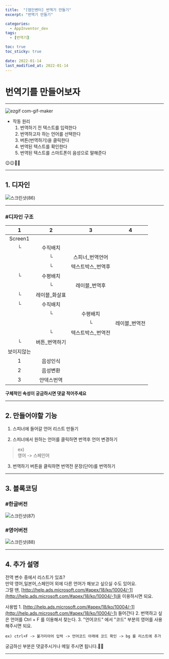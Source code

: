 ```yaml
---
title:  "[앱인벤터] 번역기 만들기"
excerpt: "번역기 만들기"

categories:
  - AppInventor_dev
tags:
  - [번역기]

toc: true
toc_sticky: true
 
date: 2022-01-14
last_modified_at: 2022-01-14
---
```


# 번역기를 만들어보자

---  

![ezgif com-gif-maker](https://user-images.githubusercontent.com/55564114/149461361-b9777ddb-0097-4f71-94a5-a6fb9f4fff2e.gif)  

- 작동 원리
  1. 번역하기 전 텍스트를 입력한다
  2. 번역하고자 하는 언어를 선택한다
  3. 버튼(번역하기)을 클릭한다
  4. 번역된 텍스트를 확인한다
  5. 번역된 텍스트를 스마트폰이 음성으로 말해준다

😉😉🥰🥰

---

## 1. 디자인

![스크린샷(86)](https://user-images.githubusercontent.com/55564114/149461790-48a1a6f8-cf36-43a6-8f4f-08a1e54b3268.png)  

---

### #디자인 구조

| 1 | 2 | 3 | 4 | 
| :---: | :---: | :---: | :---: | 
| Screen1 |  |  |
|└|수직배치|
||└|스피너_번역언어|
||└|텍스트박스_번역후|
|└|수평배치||
||└|레이블_번역후|
|└|레이블_화살표|
|└|수직배치|
||└|수평배치|
|||└|레이블_번역전|
||└|텍스트박스_번역전|
|└|버튼_번역하기|
|보이지않는||
|1|음성인식|
|2|음성변환|
|3|얀덱스번역|


**구체적인 속성이 궁금하시면 댓글 적어주세요**

---

## 2. 만들어야할 기능 

1. 스피너에 들어갈 언어 리스트 만들기

2. 스피너에서 원하는 언어를 클릭하면 번역후 언어 변경하기
> ex)  
> 영어 -> 스페인어  

3. 번역하기 버튼을 클릭하면 번역전 문장(단어)를 번역하기  

---

## 3. 블록코딩

### #한글버전
![스크린샷(87)](https://user-images.githubusercontent.com/55564114/149462536-0734ab8c-64a0-4918-85a4-ae6e4ca8c07e.png)  

### #영어버전
![스크린샷(88)](https://user-images.githubusercontent.com/55564114/149462621-98ffcf06-fa02-43d8-a4f2-5bdd82114608.png)  

---

## 4. 추가 설명

전역 변수 중에서 리스트가 있죠?  
만약 영어,일본어,스페인어 외에 다른 언어가 해보고 싶으실 수도 있어요.  
그럴 땐, [http://help.ads.microsoft.com/#apex/18/ko/10004/-1](http://help.ads.microsoft.com/#apex/18/ko/10004/-1)을 이용하시면 되요.  

  사용법 
    1. [http://help.ads.microsoft.com/#apex/18/ko/10004/-1](http://help.ads.microsoft.com/#apex/18/ko/10004/-1) 들어간다
    2. 번역하고 싶은 언어를 Ctrl + F 를 이용해서 찾는다.
    3. "언어코드" 에서 "코드" 부분의 영어를 사용해주시면 되요.
    
    ex) ctrl+F -> 불가리아어 입력 -> 언어코드 아래에 코드 확인 -> bg 를 리스트에 추가

궁금하신 부분은 댓글주시거나 메일 주시면 됩니다.🥰🥰  

---

